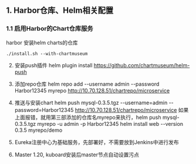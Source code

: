  ## 1. Harbor仓库、Helm相关配置 
### 1.1 启用Harbor的Chart仓库服务
harbor 安装helm charts的仓库 
  ``` docker-compose stop
 ./install.sh --with-chartmuseum
 ```

2. 安装push插件
helm plugin install https://github.com/chartmuseum/helm-push

3. 添加repo仓库
helm repo add  --username admin --password Harbor12345 myrepo http://10.70.128.51/chartrepo/microservice

4. 推送与安装chart
helm push mysql-0.3.5.tgz --username=admin --password=Harbor12345 http://10.70.128.51/chartrepo/microservice
如果上面报错，就用第三部添加的仓库名myrepo来执行，helm push mysql-0.3.5.tgz myrepo -u admin -p Harbor12345
 helm install web --version 0.3.5 myrepo/demo


5. Eureka注册中心为基础服务，先部署好，不需要放到Jenkins中进行发布

6. Master 1.20, kuboard安装后master节点自动设置污点

